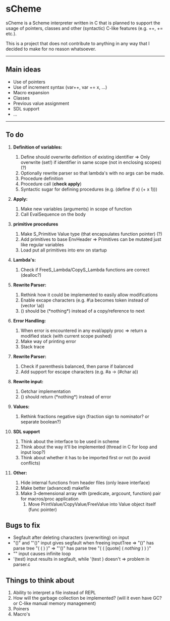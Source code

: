 # sCheme

sCheme is a Scheme interpreter written in C that is planned to support the usage of pointers, classes and other (syntactic) C-like features (e.g. ++, += etc.).

This is a project that does not contribute to anything in any way that I decided to make for no reason whatsoever. 

---

## Main ideas
- Use of pointers
- Use of increment syntax (var++, var += x, ...)
- Macro expansion
- Classes
- Previous value assignment
- SDL support
- ...

---

## To do
1. **Definition of variables:**
    1. Define should overwrite definition of existing identifier
        => Only overwrite (set!) if identifier in same scope (not in enclosing scopes) (?)
    1. Optionally rewrite parser so that lambda's with no args can be made.
    1. Procedure definition
    1. Procedure call (**check apply**)
    1. Syntactic sugar for defining procedures (e.g. (define (f x) (+ x 1)))

1. **Apply:**
    1. Make new variables (arguments) in scope of function 
    1. Call EvalSequence on the body

1. **primitive procedures**
    1. Make S_Primitive Value type (that encapsulates function pointer) (?) 
    1. Add primitives to base EnvHeader
        => Primitives can be mutated just like regular variables
    1. Load put all primitives into env on startup

1. **Lambda's:**
    1. Check if FreeS_Lambda/CopyS_Lambda functions are correct (dealloc?)
       
1. **Rewrite Parser:**
    1. Rethink how it could be implemented to easily allow modifications
    1. Enable excape characters (e.g. #\a becomes token instead of (vector \a))
    1. () should be (\*nothing\*) instead of a copy/reference to next

1. **Error Handling:**
    1. When error is encountered in any eval/apply proc => return a modified stack (with current scope pushed)
    1. Make way of printing error
    2. Stack trace

1. **Rewrite Parser:**
    1. Check if parenthesis balanced, then parse if balanced
    1. Add support for escape characters (e.g. \#a -> (#char a))

1. **Rewrite input:**
    1. Getchar implementation
    1. () should return (\*nothing\*) instead of error

1. **Values:**
    1. Rethink fractions negative sign (fraction sign to nominator? or separate boolean?)

1. **SDL support**
    1. Think about the interface to be used in scheme
    1. Think about the way it'll be implemented (thread in C for loop and input loop?)
    1. Think about whether it has to be imported first or not (to avoid conflicts)

1. **Other:**
    1. Hide internal functions from header files (only leave interface)
    1. Make better (advanced) makefile
    1. Make 3-demensional array with (predicate, argcount, function) pair for macros/proc application
        1. Move PrintValue/CopyValue/FreeValue into Value object itself (func pointer)


## Bugs to fix
- Segfault after deleting characters (overwriting) on input
- "()" and "'()" input gives segfault when freeing inputTree
    => "()" has parse tree "( ( ) )"
    => "'()" has parse tree "( ( [quote] ( *nothing* ) ) )"
- "" input causes infinite loop
- '(test) input results in segfault, while '(test ) doesn't
    => problem in parser.c


## Things to think about
1. Ability to interpret a file instead of REPL
1. How will the garbage collection be implemented? (will it even have GC? or C-like manual memory management)
1. Poiners
1. Macro's
